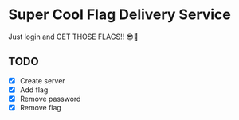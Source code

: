 # Super Cool Flag Delivery Service
Just login and GET THOSE FLAGS!! 😎😤 

## TODO
- [x] Create server
- [x] Add flag
- [x] Remove password
- [x] Remove flag
